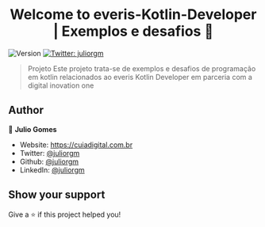 <h1 align="center">Welcome to everis-Kotlin-Developer | Exemplos e desafios 👋</h1>
<p>
  <img alt="Version" src="https://img.shields.io/badge/version-0.1-blue.svg?cacheSeconds=2592000" />
  <a href="https://twitter.com/juliorgm" target="_blank">
    <img alt="Twitter: juliorgm" src="https://img.shields.io/twitter/follow/juliorgm.svg?style=social" />
  </a>
</p>

> Projeto Este projeto trata-se de exemplos e desafios de programação em kotlin relacionados ao everis Kotlin Developer em parceria com a digital inovation one 

## Author

👤 **Julio Gomes**

* Website: https://cuiadigital.com.br
* Twitter: [@juliorgm](https://twitter.com/juliorgm)
* Github: [@juliorgm](https://github.com/juliorgm)
* LinkedIn: [@juliorgm](https://linkedin.com/in/juliorgm)

## Show your support

Give a ⭐️ if this project helped you!
